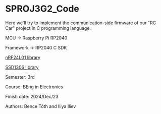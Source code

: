 # SPROJ3G2_Code
Here we'll try to implement the communication-side firmware of our "RC Car" project in C programming language.

MCU -> Raspberry Pi RP2040  

Framework -> RP2040 C SDK

[nRF24L01 library](https://github.com/andyrids/pico-nrf24)

[SSD1306 library](https://github.com/daschr/pico-ssd1306)

Semester: 3rd

Course: BEng in Electronics

Finish date: 2024/Dec/23

Authors: Bence Tóth and Iliya Iliev
